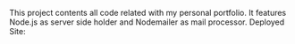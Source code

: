 This project contents all code related with my personal portfolio. It features Node.js as server side holder and Nodemailer as mail processor. 
Deployed Site: 
